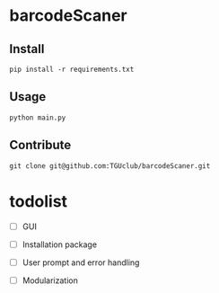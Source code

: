 # barcodeScaner

## Install
`pip install -r requirements.txt`
## Usage
`python main.py`

## Contribute

`git clone git@github.com:TGUclub/barcodeScaner.git`

# todolist

- [ ] GUI
- [ ] Installation package
- [ ] User prompt and error handling

- [ ] Modularization

